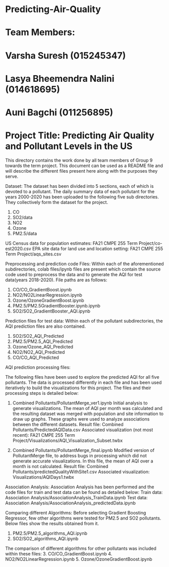 # Predicting-Air-Quality

# Team Members: 
# Varsha Suresh (015245347) 
# Lasya Bheemendra Nalini (014618695) 
# Auni Bagchi (011256895) 

# Project Title: Predicting Air Quality and Pollutant Levels in the US

This directory contains the work done by all team members of Group 9 towards the term project. This document can be used as a README file and will describe the different files present here along with the purposes they serve.

Dataset:
The dataset has been divided into 5 sections, each of which is devoted to a pollutant. The daily summary data of each pollutant for the years 2000-2020 has been uploaded to the following five sub directories. They collectively form the dataset for the project.
1.	CO
2.	SO2/data
3.	NO2
4.	Ozone
5.	PM2.5/data

US Census data for population estimates: FA21 CMPE 255 Term Project/co-est2020.csv
EPA site data for land use and location setting: FA21 CMPE 255 Term Project/aqs_sites.csv  

Preprocessing and prediction code Files:
Within each of the aforementioned subdirectories, colab files/ipynb files are present which contain the source code used to preprocess the data and to generate the AQI for test data(years 2018-2020). File paths are as follows:
1.	CO/CO_GradientBoost.ipynb 
2.	NO2/NO2LinearRegression.ipynb
3.	Ozone/OzoneGradientBoost.ipynb
4.	PM2.5/PM2.5GradientBooster.ipynb.ipynb
5.	SO2/SO2_GradientBooster_AQI.ipynb

Prediction files for test data:
Within each of the pollutant subdirectories, the AQI prediction files are also contained.
1.	SO2/SO2_AQI_Predicted 
2.	PM2.5/PM2.5_AQI_Predicted
3.	Ozone/Ozone_AQI_Predicted
4.	NO2/NO2_AQI_Predicted
5.	CO/CO_AQI_Predicted

AQI prediction processing files:

The following files have been used to explore the predicted AQI for all five pollutants. The data is processed differently in each file and has been used iteratively to build the visualizations for this project. The files and their processing steps is detailed below:

1.	Combined Pollutants/PollutantMerge_ver1.ipynb
Initial analysis to generate visualizations. The mean of AQI per month was calculated and the resulting dataset was merged with population and site information to draw up graphs. These graphs were used to analyze associations between the different datasets.
Result file: Combined Pollutants/PredictedAQIData.csv
Associated visualization (not most recent): FA21 CMPE 255 Term Project/Visualizations/AQI_Visualization_Subset.twbx

2.	Combined Pollutants/PollutantMerge_final.ipynb
Modified version of PollutantMerge file, to address bugs in processing which did not generate accurate visualizations. In this file, the mean of AQI over a month is not calculated.
Result file: Combined Pollutants/predictedQualityWithSite1.csv
Associated visualization: Visualizations/AQIDays1.twbx

Association Analysis:
Association Analysis has been performed and the code files for train and test data can be found as detailed below: 
Train data: Association Analysis/AssociationAnalysis_TrainData.ipynb
Test data: Association Analysis/AssociationAnalysis_predictedData.ipynb

Comparing different Algorithms:
Before selecting Gradient Boosting Regressor, few other algorithms were tested for PM2.5 and SO2 pollutants. Below files show the results obtained from it.
1.	PM2.5/PM2.5_algorithms_AQI.ipynb
2.	SO2/SO2_algorithms_AQI.ipynb

The comparison of different algorithms for other pollutants was included within these files:
3.	CO/CO_GradientBoost.ipynb 
4.	NO2/NO2LinearRegression.ipynb
5.	Ozone/OzoneGradientBoost.ipynb


